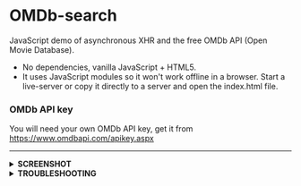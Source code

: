 # OMDb-search
JavaScript demo of asynchronous XHR and the free OMDb API (Open Movie Database).

* No dependencies, vanilla JavaScript + HTML5.
* It uses JavaScript modules so it won't work offline in a browser. Start a live-server or copy it directly to a server and open the index.html file.

### OMDb API key
You will need your own OMDb API key, get it from https://www.omdbapi.com/apikey.aspx

***

<details>
<summary><strong>SCREENSHOT</strong></summary>

[see here](./omdb-search-demo__2020-06-25.png)
</details>

<details>
<summary><strong>TROUBLESHOOTING</strong></summary>

You may get one of those errors in the browser console and the script won't run:

<code>Loading module from “xxxxxxx/modules/main.mjs” was blocked because of a disallowed MIME type (“”).</code>

<code>Failed to load module script: The server responded with a non-JavaScript MIME type of "". Strict MIME type checking is enforced for module scripts per HTML spec.</code>

In such cases the server does not know the MIME type of JavaScript modules. A simple renaming to .js (instead of .mjs) won't help. If you are running an Apache server put this into your .htaccess file:
```apache
RewriteEngine on

AddType text/javascript js mjs
```
</details>
